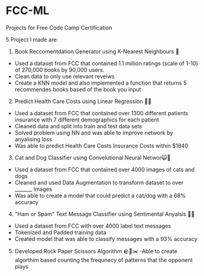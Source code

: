 # FCC-ML
Projects for Free Code Camp Certification

5 Project I made are:

1. Book Reccomentdation Generator using K-Nearest Neighbours 📖
  - Used a dataset from FCC that contained 1.1 million ratings (scale of 1-10) of 270,000 books by 90,000 users.
  - Clean data to only use relevant reveiws
  - Create a KNN model and also implemented a function that returns 5 recommendes books based of the book you input
  
2. Predict Health Care Costs using Linear Regression 🏥💸 
  - Used a dataset from FCC that contained over 1300 different patients insurance with 7 different demographics for each patient
  - Cleaned data and split into train and test data sets
  - Solved problem using NN and was able to improve network by anyalising loss
  - Was able to predict Health Care Costs Insurance Costs within $1840

3. Cat and Dog Classifier using Convelutional Neural Networ😺🐶
  - Used a dataset from FCC that contained over 4000 images of cats and dogs 
  - Cleaned and used Data Augmentation to transform dataset to over _______ images
  - Was able to create a model that could predict a cat/dog with a 68% accuracy
 
4. "Ham or Spam" Text Message Classifier using Sentimental Anyalsis 📩✅ 
  - Used a dataset from FCC with over 4000 label text messages
  - Tokenized and Padded training data
  - Created model that was able to classify messages with a 93% accuracy
 
5. Developed Rock Paper Scissors Algorithm 🪨📃✂️
  -Able to create algorthim based counting the frequnecy of patterns that 
  the opponent plays
 

